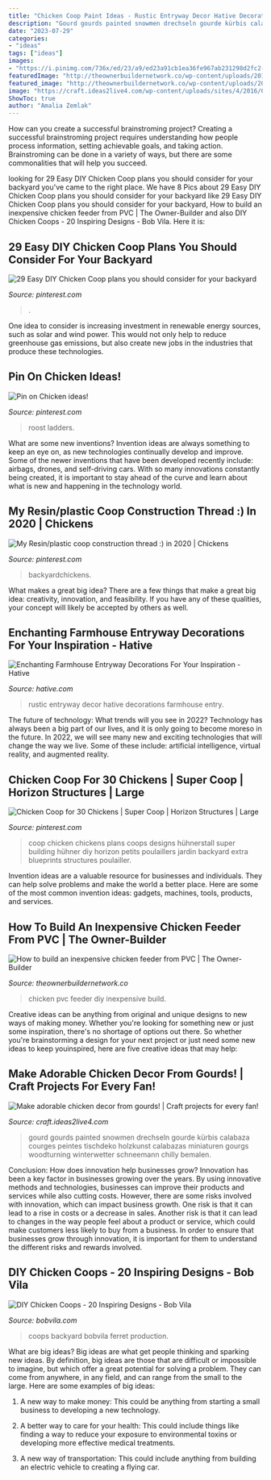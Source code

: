 ```yaml
---
title: "Chicken Coop Paint Ideas - Rustic Entryway Decor Hative Decorations Farmhouse Entry"
description: "Gourd gourds painted snowmen drechseln gourde kürbis calabaza courges peintes tischdeko holzkunst calabazas miniaturen gourgs woodturning winterwetter schneemann chilly bemalen"
date: "2023-07-29"
categories:
- "ideas"
tags: ["ideas"]
images:
- "https://i.pinimg.com/736x/ed/23/a9/ed23a91cb1ea36fe967ab231298d2fc2--chicken-coop-designs-chicken-coops.jpg"
featuredImage: "http://theownerbuildernetwork.co/wp-content/uploads/2015/05/DIY-PVC-Chicken-Feeder-06.jpg"
featured_image: "http://theownerbuildernetwork.co/wp-content/uploads/2015/05/DIY-PVC-Chicken-Feeder-06.jpg"
image: "https://craft.ideas2live4.com/wp-content/uploads/sites/4/2016/08/Gourd-Art-04.jpg"
ShowToc: true
author: "Amalia Zemlak"
---
```



How can you create a successful brainstroming project?
Creating a successful brainstroming project requires understanding how people process information, setting achievable goals, and taking action. Brainstroming can be done in a variety of ways, but there are some commonalities that will help you succeed.

	

		
looking for 29 Easy DIY Chicken Coop plans you should consider for your backyard you've came to the right place. We have 8 Pics about 29 Easy DIY Chicken Coop plans you should consider for your backyard like 29 Easy DIY Chicken Coop plans you should consider for your backyard, How to build an inexpensive chicken feeder from PVC | The Owner-Builder and also DIY Chicken Coops - 20 Inspiring Designs - Bob Vila. Here it is:
		
    
## 29 Easy DIY Chicken Coop Plans You Should Consider For Your Backyard

<img loading=lazy src="https://i.pinimg.com/736x/35/cb/22/35cb224ebb17131ee069b8baf7662854.jpg" onerror="this.onerror=null;this.src='https://tse1.mm.bing.net/th?id=OIP.NcFuxj5vFjwv_XyBEtKpfQHaHa&amp;pid=15.1';" alt="29 Easy DIY Chicken Coop plans you should consider for your backyard">

_Source: pinterest.com_

>. 

	

One idea to consider is increasing investment in renewable energy sources, such as solar and wind power. This would not only help to reduce greenhouse gas emissions, but also create new jobs in the industries that produce these technologies.

    
## Pin On Chicken Ideas!

<img loading=lazy src="https://i.pinimg.com/736x/24/ff/f3/24fff3705668c1723a405105fd491506--pool-ladder-ladders.jpg" onerror="this.onerror=null;this.src='https://tse3.mm.bing.net/th?id=OIP.etOHnhXQJ-iQJ1XVJGhFZwHaJ4&amp;pid=15.1';" alt="Pin on Chicken ideas!">

_Source: pinterest.com_

>roost ladders. 

	

What are some new inventions?
Invention ideas are always something to keep an eye on, as new technologies continually develop and improve. Some of the newer inventions that have been developed recently include: airbags, drones, and self-driving cars. With so many innovations constantly being created, it is important to stay ahead of the curve and learn about what is new and happening in the technology world.

    
## My Resin/plastic Coop Construction Thread :) In 2020 | Chickens

<img loading=lazy src="https://i.pinimg.com/originals/22/d4/b5/22d4b5060060624c916e0029c95f2b60.jpg" onerror="this.onerror=null;this.src='https://tse1.mm.bing.net/th?id=OIP.isShsHLglabLnoYCY30lpQHaJ4&amp;pid=15.1';" alt="My Resin/plastic coop construction thread :) in 2020 | Chickens">

_Source: pinterest.com_

>backyardchickens. 

	

What makes a great big idea?
There are a few things that make a great big idea: creativity, innovation, and feasibility. If you have any of these qualities, your concept will likely be accepted by others as well.

    
## Enchanting Farmhouse Entryway Decorations For Your Inspiration - Hative

<img loading=lazy src="https://hative.com/wp-content/uploads/2016/03/rustic-entryway-decors/20-rustic-entryway-decorations.jpg" onerror="this.onerror=null;this.src='https://tse1.mm.bing.net/th?id=OIP.V0hhYb2D7fxLX0c0uSUBxAHaLG&amp;pid=15.1';" alt="Enchanting Farmhouse Entryway Decorations For Your Inspiration - Hative">

_Source: hative.com_

>rustic entryway decor hative decorations farmhouse entry. 

	

The future of technology: What trends will you see in 2022?
Technology has always been a big part of our lives, and it is only going to become moreso in the future. In 2022, we will see many new and exciting technologies that will change the way we live. Some of these include: artificial intelligence, virtual reality, and augmented reality.

    
## Chicken Coop For 30 Chickens | Super Coop | Horizon Structures | Large

<img loading=lazy src="https://i.pinimg.com/736x/ed/23/a9/ed23a91cb1ea36fe967ab231298d2fc2--chicken-coop-designs-chicken-coops.jpg" onerror="this.onerror=null;this.src='https://tse1.mm.bing.net/th?id=OIP.XBz79mQtEIrOF65eKNhMXgAAAA&amp;pid=15.1';" alt="Chicken Coop for 30 Chickens | Super Coop | Horizon Structures | Large">

_Source: pinterest.com_

>coop chicken chickens plans coops designs hühnerstall super building hühner diy horizon petits poulaillers jardin backyard extra blueprints structures poulailler. 

	

Invention ideas are a valuable resource for businesses and individuals. They can help solve problems and make the world a better place. Here are some of the most common invention ideas: gadgets, machines, tools, products, and services.

    
## How To Build An Inexpensive Chicken Feeder From PVC | The Owner-Builder

<img loading=lazy src="http://theownerbuildernetwork.co/wp-content/uploads/2015/05/DIY-PVC-Chicken-Feeder-06.jpg" onerror="this.onerror=null;this.src='https://tse1.mm.bing.net/th?id=OIP.8VHf4Fx87Hhtg2eqKsaaTQHaJ4&amp;pid=15.1';" alt="How to build an inexpensive chicken feeder from PVC | The Owner-Builder">

_Source: theownerbuildernetwork.co_

>chicken pvc feeder diy inexpensive build. 

	

Creative ideas can be anything from original and unique designs to new ways of making money. Whether you're looking for something new or just some inspiration, there's no shortage of options out there. So whether you're brainstorming a design for your next project or just need some new ideas to keep youinspired, here are five creative ideas that may help: 

    
## Make Adorable Chicken Decor From Gourds! | Craft Projects For Every Fan!

<img loading=lazy src="https://craft.ideas2live4.com/wp-content/uploads/sites/4/2016/08/Gourd-Art-04.jpg" onerror="this.onerror=null;this.src='https://tse4.mm.bing.net/th?id=OIP.U5w7i3E9cEDs8ypsD6Nj8QHaLw&amp;pid=15.1';" alt="Make adorable chicken decor from gourds! | Craft projects for every fan!">

_Source: craft.ideas2live4.com_

>gourd gourds painted snowmen drechseln gourde kürbis calabaza courges peintes tischdeko holzkunst calabazas miniaturen gourgs woodturning winterwetter schneemann chilly bemalen. 

	

Conclusion: How does innovation help businesses grow?
Innovation has been a key factor in businesses growing over the years. By using innovative methods and technologies, businesses can improve their products and services while also cutting costs. However, there are some risks involved with innovation, which can impact business growth. One risk is that it can lead to a rise in costs or a decrease in sales. Another risk is that it can lead to changes in the way people feel about a product or service, which could make customers less likely to buy from a business. In order to ensure that businesses grow through innovation, it is important for them to understand the different risks and rewards involved.

    
## DIY Chicken Coops - 20 Inspiring Designs - Bob Vila

<img loading=lazy src="https://s3-production.bobvila.com/slides/3509/original/scandinavian_style_chicken_coop_davidmichaelmanchester.jpg?1590619189" onerror="this.onerror=null;this.src='https://tse1.mm.bing.net/th?id=OIP.cH0Ee4fam2NigM23VHvLkgHaJ4&amp;pid=15.1';" alt="DIY Chicken Coops - 20 Inspiring Designs - Bob Vila">

_Source: bobvila.com_

>coops backyard bobvila ferret production. 

	

What are big ideas?
Big ideas are what get people thinking and sparking new ideas. By definition, big ideas are those that are difficult or impossible to imagine, but which offer a great potential for solving a problem. They can come from anywhere, in any field, and can range from the small to the large. Here are some examples of big ideas:
1. A new way to make money: This could be anything from starting a small business to developing a new technology.

2. A better way to care for your health: This could include things like finding a way to reduce your exposure to environmental toxins or developing more effective medical treatments.

3. A new way of transportation: This could include anything from building an electric vehicle to creating a flying car.


